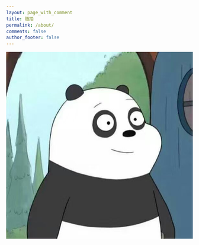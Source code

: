 ```yaml
---
layout: page_with_comment
title: 随拍
permalink: /about/
comments: false
author_footer: false
---
```


![Alt text](/images/header.jpg)
